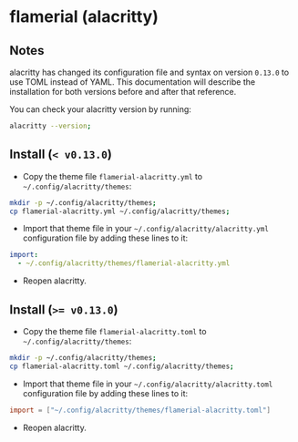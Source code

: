 # flamerial (alacritty)

## Notes

alacritty has changed its configuration file and syntax on version `0.13.0` to
use TOML instead of YAML. This documentation will describe the installation for
both versions before and after that reference.

You can check your alacritty version by running:

```sh
alacritty --version;
```

## Install (`< v0.13.0`)

- Copy the theme file `flamerial-alacritty.yml` to `~/.config/alacritty/themes`:

```sh
mkdir -p ~/.config/alacritty/themes;
cp flamerial-alacritty.yml ~/.config/alacritty/themes;
```

- Import that theme file in your `~/.config/alacritty/alacritty.yml`
  configuration file by adding these lines to it:

```yml
import:
  - ~/.config/alacritty/themes/flamerial-alacritty.yml
```

- Reopen alacritty.

## Install (`>= v0.13.0`)

- Copy the theme file `flamerial-alacritty.toml` to
  `~/.config/alacritty/themes`:

```sh
mkdir -p ~/.config/alacritty/themes;
cp flamerial-alacritty.toml ~/.config/alacritty/themes;
```

- Import that theme file in your `~/.config/alacritty/alacritty.toml`
  configuration file by adding these lines to it:

```toml
import = ["~/.config/alacritty/themes/flamerial-alacritty.toml"]
```

- Reopen alacritty.
